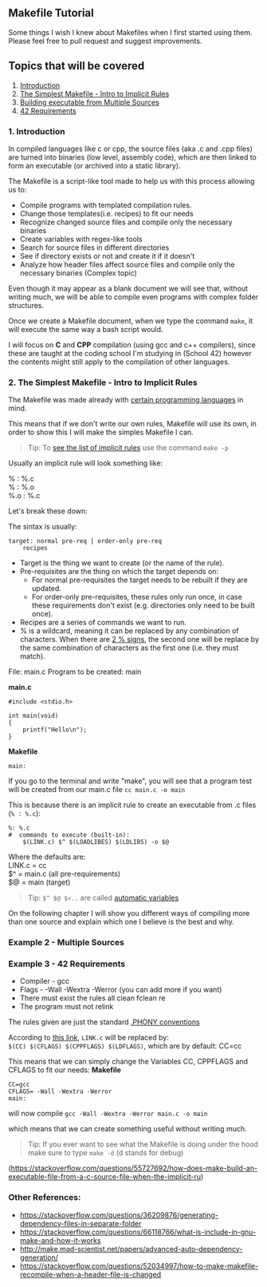 ## Makefile Tutorial

Some things I wish I knew about Makefiles when I first started using them. Please feel free to pull request and suggest improvements.

## Topics that will be covered

1. [Introduction](#1-introduction)
2. [The Simplest Makefile - Intro to Implicit Rules](#2-the-simplest-makefile---intro-to-implicit-rules)
3. [Building executable from Multiple Sources](#3-building-executable-from-multiple-sources)
4. [42 Requirements](#4-42-requirements)

### 1. Introduction

In compiled languages like c or cpp, the source files (aka .c and .cpp files) are turned into binaries (low level, assembly code), which are then linked to form an executable (or archived into a static library).

The Makefile is a script-like tool made to help us with this process allowing us to:
 - Compile programs with templated compilation rules.
 - Change those templates(i.e. recipes) to fit our needs
 - Recognize changed source files and compile only the necessary binaries
 - Create variables with regex-like tools
 - Search for source files in different directories
 - See if directory exists or not and create it if it doesn't
 - Analyze how header files affect source files and compile only the necessary binaries (Complex topic)

Even though it may appear as a blank document we will see that, without writing much, we will be able to compile even programs with complex folder structures.

Once we create a Makefile document, when we type the command `make`, it will execute the same way a bash script would.

I will focus on **C** and **CPP** compilation (using gcc and c++ compilers), since these are taught at the coding school I'm studying in (School 42) however the contents might still apply to the compilation of other languages.


### 2. The Simplest Makefile - Intro to Implicit Rules

The Makefile was made already with [certain programming languages](http://gnu.ist.utl.pt/software/autoconf/manual/make/Catalogue-of-Rules.html) in mind.

This means that if we don't write our own rules, Makefile will use its own, in order to show this I will make the simples Makefile I can.

> Tip: To [see the list of implicit rules](https://www.oreilly.com/library/view/managing-projects-with/0596006101/ch02.html) use the command `make -p`

Usually an implicit rule will look something like:

% : %.c <br>
% : %.o <br>
%.o : %.c <br>

Let's break these down:

The sintax is usually:
```
target: normal pre-req | order-only pre-req
	recipes
```

- Target is the thing we want to create (or the name of the rule).<br>
- Pre-requisites are the thing on which the target depends on:<br>
  - For normal pre-requisites the target needs to be rebuilt if they are updated.<br>
  - For order-only pre-requisites, these rules only run once, in case these requirements don't exist (e.g. directories only need to be built once).<br>
- Recipes are a series of commands we want to run.
- % is a wildcard, meaning it can be replaced by any combination of characters. When there are [2 % signs](https://stackoverflow.com/questions/7404444/what-does-a-percent-symbol-do-in-a-makefile), the second one will be replace by the same combination of characters as the first one (i.e. they must match).

File: main.c
Program to be created: main

**main.c**
```
#include <stdio.h>

int	main(void)
{
	printf("Hello\n");
}
```

**Makefile**
```
main:
```

If you go to the terminal and write "make", you will see that a program test will be created from our main.c file
`cc main.c -o main`

This is because there is an implicit rule to create an executable from .c files (`% : %.c`):<br>

```
%: %.c
#  commands to execute (built-in):
	$(LINK.c) $^ $(LOADLIBES) $(LDLIBS) -o $@
```
Where the defaults are:<br>
LINK.c = cc <br>
$^ = main.c (all pre-requirements) <br>
$@ = main (target)<br>

> Tip: `$^ $@ $<..` are called [automatic variables](https://www.gnu.org/software/make/manual/make.html#Automatic-Variables)

On the following chapter I will show you different ways of compiling more than one source and explain which one I believe is the best and why.

### Example 2 - Multiple Sources


### Example 3 - 42 Requirements

- Compiler - gcc
- Flags - -Wall -Wextra -Werror (you can add more if you want)
- There must exist the rules all clean fclean re
- The program must not relink

The rules given are just the standard [.PHONY conventions](https://www.oreilly.com/library/view/managing-projects-with/0596006101/ch02.html)<br>

According to [this link](https://docs.oracle.com/cd/E19504-01/802-5880/6i9k05dhg/index.html), `LINK.c` will be replaced by:<br>
`$(CC) $(CFLAGS) $(CPPFLAGS) $(LDFLAGS)`, which are by default:
CC=cc

This means that we can simply change the Variables CC, CPPFLAGS and CFLAGS to fit our needs:
**Makefile**
```
CC=gcc
CFLAGS= -Wall -Wextra -Werror
main:
```

will now compile
`gcc -Wall -Wextra -Werror main.c -o main`

which means that we can create something useful without writing much.

> Tip: If you ever want to see what the Makefile is doing under the hood make sure to type `make -d` (d stands for debug)

(https://stackoverflow.com/questions/55727692/how-does-make-build-an-executable-file-from-a-c-source-file-when-the-implicit-ru)

### Other References:

- https://stackoverflow.com/questions/36209876/generating-dependency-files-in-separate-folder
- https://stackoverflow.com/questions/66118766/what-is-include-in-gnu-make-and-how-it-works
- http://make.mad-scientist.net/papers/advanced-auto-dependency-generation/
- https://stackoverflow.com/questions/52034997/how-to-make-makefile-recompile-when-a-header-file-is-changed
